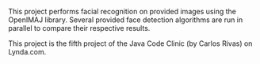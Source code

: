  This project performs facial recognition on provided images using the OpenIMAJ library.
 Several provided face detection algorithms are run in parallel to compare their respective results.
 
 This project is the fifth project of the Java Code Clinic (by Carlos Rivas) on Lynda.com.

